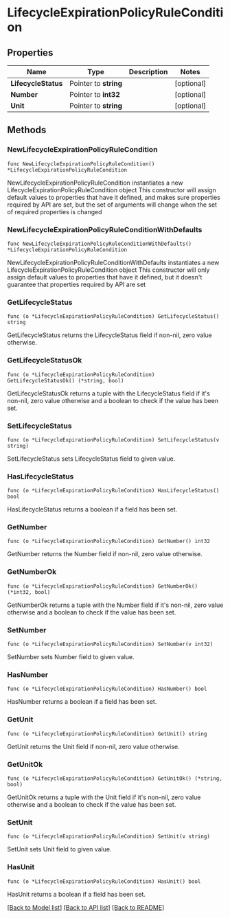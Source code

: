# LifecycleExpirationPolicyRuleCondition

## Properties

Name | Type | Description | Notes
------------ | ------------- | ------------- | -------------
**LifecycleStatus** | Pointer to **string** |  | [optional] 
**Number** | Pointer to **int32** |  | [optional] 
**Unit** | Pointer to **string** |  | [optional] 

## Methods

### NewLifecycleExpirationPolicyRuleCondition

`func NewLifecycleExpirationPolicyRuleCondition() *LifecycleExpirationPolicyRuleCondition`

NewLifecycleExpirationPolicyRuleCondition instantiates a new LifecycleExpirationPolicyRuleCondition object
This constructor will assign default values to properties that have it defined,
and makes sure properties required by API are set, but the set of arguments
will change when the set of required properties is changed

### NewLifecycleExpirationPolicyRuleConditionWithDefaults

`func NewLifecycleExpirationPolicyRuleConditionWithDefaults() *LifecycleExpirationPolicyRuleCondition`

NewLifecycleExpirationPolicyRuleConditionWithDefaults instantiates a new LifecycleExpirationPolicyRuleCondition object
This constructor will only assign default values to properties that have it defined,
but it doesn't guarantee that properties required by API are set

### GetLifecycleStatus

`func (o *LifecycleExpirationPolicyRuleCondition) GetLifecycleStatus() string`

GetLifecycleStatus returns the LifecycleStatus field if non-nil, zero value otherwise.

### GetLifecycleStatusOk

`func (o *LifecycleExpirationPolicyRuleCondition) GetLifecycleStatusOk() (*string, bool)`

GetLifecycleStatusOk returns a tuple with the LifecycleStatus field if it's non-nil, zero value otherwise
and a boolean to check if the value has been set.

### SetLifecycleStatus

`func (o *LifecycleExpirationPolicyRuleCondition) SetLifecycleStatus(v string)`

SetLifecycleStatus sets LifecycleStatus field to given value.

### HasLifecycleStatus

`func (o *LifecycleExpirationPolicyRuleCondition) HasLifecycleStatus() bool`

HasLifecycleStatus returns a boolean if a field has been set.

### GetNumber

`func (o *LifecycleExpirationPolicyRuleCondition) GetNumber() int32`

GetNumber returns the Number field if non-nil, zero value otherwise.

### GetNumberOk

`func (o *LifecycleExpirationPolicyRuleCondition) GetNumberOk() (*int32, bool)`

GetNumberOk returns a tuple with the Number field if it's non-nil, zero value otherwise
and a boolean to check if the value has been set.

### SetNumber

`func (o *LifecycleExpirationPolicyRuleCondition) SetNumber(v int32)`

SetNumber sets Number field to given value.

### HasNumber

`func (o *LifecycleExpirationPolicyRuleCondition) HasNumber() bool`

HasNumber returns a boolean if a field has been set.

### GetUnit

`func (o *LifecycleExpirationPolicyRuleCondition) GetUnit() string`

GetUnit returns the Unit field if non-nil, zero value otherwise.

### GetUnitOk

`func (o *LifecycleExpirationPolicyRuleCondition) GetUnitOk() (*string, bool)`

GetUnitOk returns a tuple with the Unit field if it's non-nil, zero value otherwise
and a boolean to check if the value has been set.

### SetUnit

`func (o *LifecycleExpirationPolicyRuleCondition) SetUnit(v string)`

SetUnit sets Unit field to given value.

### HasUnit

`func (o *LifecycleExpirationPolicyRuleCondition) HasUnit() bool`

HasUnit returns a boolean if a field has been set.


[[Back to Model list]](../README.md#documentation-for-models) [[Back to API list]](../README.md#documentation-for-api-endpoints) [[Back to README]](../README.md)


